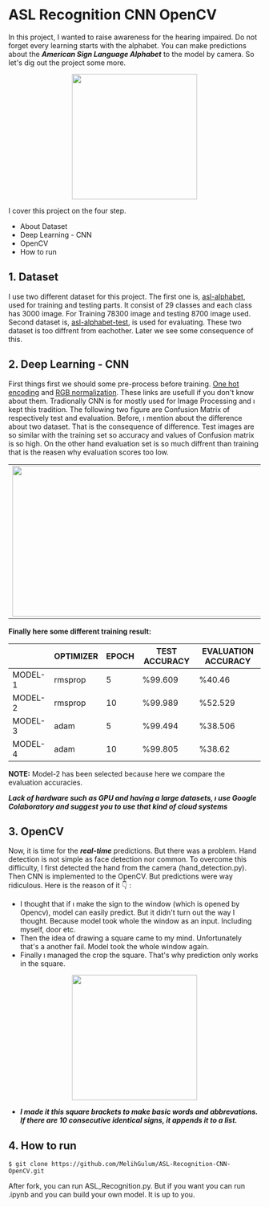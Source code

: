 # ASL Recognition CNN OpenCV

   In this project, I wanted to raise awareness for the hearing impaired. Do not forget every learning starts with the alphabet. You can make predictions about the ***American Sign Language Alphabet*** to the model by camera. So let's dig out the project some more.

<p align="center">
<img src="https://user-images.githubusercontent.com/81585804/168675071-f64e8df6-d62c-42af-a44b-7b554d3212cf.png" width="250" height="250">
</p>


I cover this project on the four step.
* About Dataset
* Deep Learning - CNN
* OpenCV
* How to run

## 1. Dataset
I use two different dataset for this project. The first one is, [asl-alphabet](https://www.kaggle.com/datasets/grassknoted/asl-alphabet), used for training and testing parts. It consist of 29 classes and each class has 3000 image. For Training 78300 image and  testing 8700 image used.
Second dataset is, [asl-alphabet-test](https://www.kaggle.com/datasets/danrasband/asl-alphabet-test), is used for evaluating. These two dataset is too diffrent from eachother. Later we see some consequence of this.

## 2. Deep Learning - CNN
First things first we should some pre-process before training. [One hot encoding](https://scikit-learn.org/stable/modules/generated/sklearn.preprocessing.OneHotEncoder.html) and [RGB normalization](https://akash0x53.github.io/blog/2013/04/29/RGB-Normalization/). These links are usefull if you don't know about them. Tradionally CNN is for mostly used for Image Processing and ı kept this tradition. The following two figure are Confusion Matrix of respectively test and evaluation.  Before, ı mention about the difference about two dataset.  That is the consequence of difference. Test images are so similar with the training set so accuracy and values of Confusion matrix is so high.  On the other hand evaluation set is so much diffrent than training that is the reasen why evaluation scores too low.


|  |  |   
| --- | --- |
| <img src="https://user-images.githubusercontent.com/81585804/168676983-3094ac59-9b7b-4f6e-97f2-3908624eae0c.png" width="500" height="300">| <img src="https://user-images.githubusercontent.com/81585804/168677085-43356f35-aed3-4e2d-b010-cec958e7a4d3.png" width="500" height="300">| %99.609 | %40.46 |


**Finally here some different training result:**

| | OPTIMIZER | EPOCH | TEST ACCURACY | EVALUATION ACCURACY |
| --- | --- | --- | --- | --- |
| MODEL-1 | rmsprop | 5 | %99.609 | %40.46 |
| MODEL-2 | rmsprop | 10 | %99.989 | %52.529 |
| MODEL-3 | adam | 5 | %99.494 | %38.506 |
| MODEL-4 | adam | 10 | %99.805 | %38.62 |


**NOTE:** Model-2 has been selected because here we compare the evaluation accuracies. 


***Lack of hardware such as GPU and having a large datasets, ı use Google Colaboratory and suggest you to use that kind of cloud systems***

## 3. OpenCV
Now, it is time for the ***real-time*** predictions. But there was a problem. Hand detection is not simple as face detection nor common. To overcome this difficulty, I first detected the hand from the camera (hand_detection.py).
Then CNN is implemented to the OpenCV. But predictions were way ridiculous. Here is the reason of it :point_down: : 

* I thought that if ı make the sign to the window (which is opened by Opencv), model can easily predict. But it didn't turn out the way I thought. Because model took whole the window as an input. Including myself, door etc.
* Then the idea of drawing a square came to my mind. Unfortunately that's a another fail. Model took the whole window again.
* Finally ı managed the crop the square. That's why prediction only works in the square.


<p align="center">
<img src="https://user-images.githubusercontent.com/81585804/168735247-3b0bc84f-833a-44e5-8e54-2f7957dee525.jpeg" width="250" height="250">
</p>
   
* ***I made it this square brackets to make basic words and abbrevations. If there are 10 consecutive identical signs, it appends it to a list.***
 


## 4. How to run 
 ```console
$ git clone https://github.com/MelihGulum/ASL-Recognition-CNN-OpenCV.git
```

After fork, you can run ASL_Recognition.py. But if you want you can run .ipynb and you can build your own model. It is up to you. 

